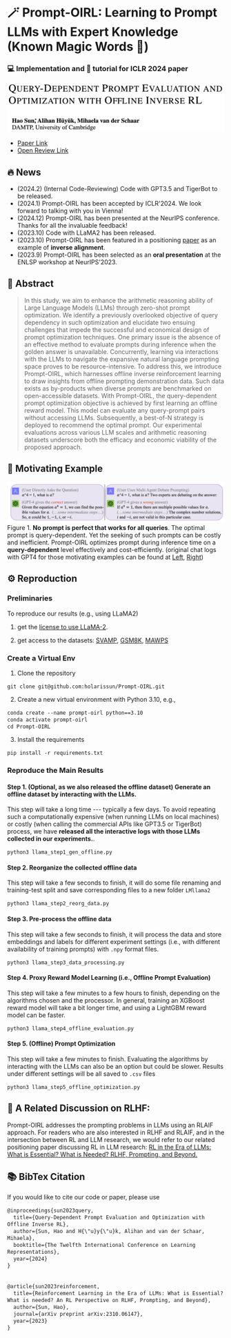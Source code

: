 # 🪄 Prompt-OIRL: Learning to Prompt LLMs with Expert Knowledge (Known Magic Words 🧙)

### 💻 Implementation and 📒 tutorial for ICLR 2024 paper 

 ![Image](prompt-oirl-title.png)

- [Paper Link](https://arxiv.org/pdf/2309.06553.pdf)
- [Open Review Link](https://openreview.net/forum?id=N6o0ZtPzTg)

 
## 🔥 News
- (2024.2) (Internal Code-Reviewing) Code with GPT3.5 and TigerBot to be released.
- (2024.1) Prompt-OIRL has been accepted by ICLR'2024. We look forward to talking with you in Vienna!
- (2024.12) Prompt-OIRL has been presented at the NeurIPS conference. Thanks for all the invaluable feedback!
- (2023.10) Code with LLaMA2 has been released.
- (2023.10) Prompt-OIRL has been featured in a positioning [paper](https://arxiv.org/pdf/2310.06147.pdf) as an example of **inverse alignment**.
- (2023.9) Prompt-OIRL has been selected as an **oral presentation** at the ENLSP workshop at NeurIPS'2023.

## 📖 Abstract

> In this study, we aim to enhance the arithmetic reasoning ability of Large Language Models (LLMs) through zero-shot prompt optimization. We identify a previously overlooked objective of query dependency in such optimization and elucidate two ensuing challenges that impede the successful and economical design of prompt optimization techniques. One primary issue is the absence of an effective method to evaluate prompts during inference when the golden answer is unavailable. Concurrently, learning via interactions with the LLMs to navigate the expansive natural language prompting space proves to be resource-intensive.
To address this, we introduce Prompt-OIRL, which harnesses offline inverse reinforcement learning to draw insights from offline prompting demonstration data. Such data exists as by-products when diverse prompts are benchmarked on open-accessible datasets. With Prompt-OIRL, the query-dependent prompt optimization objective is achieved by first learning an offline reward model. This model can evaluate any query-prompt pairs without accessing LLMs. Subsequently, a best-of-N strategy is deployed to recommend the optimal prompt. Our experimental evaluations across various LLM scales and arithmetic reasoning datasets underscore both the efficacy and economic viability of the proposed approach.

## 🤔 Motivating Example

![Image](motivatingexample.png)
Figure 1. **No prompt is perfect that works for all queries**. The optimal prompt is query-dependent. Yet the seeking of such prompts can be costly and inefficient. 
    Prompt-OIRL optimizes prompt during inference time on a **query-dependent** level effectively and cost-efficiently.
(original chat logs with GPT4 for those motivating examples can be found at [Left](https://chat.openai.com/share/0f2d11b1-322a-4c47-a877-ad6fbace8179), [Right](https://chat.openai.com/share/15870a47-93c7-4b98-96c8-af0516c0c999))

## ⚙️ Reproduction

### Preliminaries

To reproduce our results (e.g., using LLaMA2)

1. get the [license to use LLaMA-2](https://ai.meta.com/llama/).

2. get access to the datasets: [SVAMP](https://github.com/arkilpatel/SVAMP), [GSM8K](https://huggingface.co/datasets/gsm8k), [MAWPS](https://github.com/sroy9/mawps)

### Create a Virtual Env
1. Clone the repository
```
git clone git@github.com:holarissun/Prompt-OIRL.git
``` 
2. Create a new virtual environment with Python 3.10, e.g.,
```
conda create --name prompt-oirl python==3.10
conda activate prompt-oirl
cd Prompt-OIRL
```
3. Install the requirements
```
pip install -r requirements.txt
```

### Reproduce the Main Results
 #### Step 1. (Optional, as we also released the offline dataset) Generate an offline dataset by interacting with the LLMs.
 This step will take a long time --- typically a few days. To avoid repeating such a computationally expensive (when running LLMs on local machines) or costly (when calling the commercial APIs like GPT3.5 or TigerBot) process, we have **released all the interactive logs with those LLMs collected in our experiments.**.
 ```
 python3 llama_step1_gen_offline.py
 ```
 #### Step 2. Reorganize the collected offline data
 This step will take a few seconds to finish, it will do some file renaming and training-test split and save corresponding files to a new folder ```LMllama2```
 
 ```
 python3 llama_step2_reorg_data.py
 ```
    
 #### Step 3. Pre-process the offline data
 This step will take a few seconds to finish, it will process the data and store embeddings and labels for different experiment settings (i.e., with different availability of training prompts) with ```.npy``` format files.
 ```
 python3 llama_step3_data_processing.py
 ```
 #### Step 4. Proxy Reward Model Learning (i.e., Offline Prompt Evaluation)
 This step will take a few minutes to a few hours to finish, depending on the algorithms chosen and the processor. In general, training an XGBoost reward model will take a bit longer time, and using a LightGBM reward model can be faster. 
 ```
 python3 llama_step4_offline_evaluation.py
 ```
 #### Step 5. (Offline) Prompt Optimization
 This step will take a few minutes to finish. Evaluating the algorithms by interacting with the LLMs can also be an option but could be slower. Results under different settings will be all saved to ```.csv``` files 
 ```
 python3 llama_step5_offline_optimization.py
 ```


## 🚀 A Related Discussion on RLHF:
Prompt-OIRL addresses the prompting problems in LLMs using an RLAIF approach. For readers who are also interested in RLHF and RLAIF, and in the intersection between RL and LLM research, we would refer to our related positioning paper discussing RL in LLM research:
[RL in the Era of LLMs: What is Essential? What is Needed? RLHF, Prompting, and Beyond.](https://arxiv.org/pdf/2310.06147.pdf)




## 📚 BibTex Citation
If you would like to cite our code or paper, please use

```
@inproceedings{sun2023query,
  title={Query-Dependent Prompt Evaluation and Optimization with Offline Inverse RL},
  author={Sun, Hao and H{\"u}y{\"u}k, Alihan and van der Schaar, Mihaela},
  booktitle={The Twelfth International Conference on Learning Representations},
  year={2024}
}


@article{sun2023reinforcement,
  title={Reinforcement Learning in the Era of LLMs: What is Essential? What is needed? An RL Perspective on RLHF, Prompting, and Beyond},
  author={Sun, Hao},
  journal={arXiv preprint arXiv:2310.06147},
  year={2023}
}
